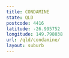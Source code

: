 ```yaml
---
title: CONDAMINE
state: QLD
postcode: 4416
latitude: -26.995752
longitude: 149.798038
url: /qld/condamine/
layout: suburb
---
```

